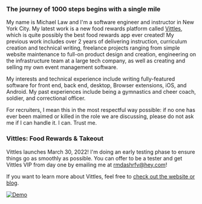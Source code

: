 ### The journey of 1000 steps begins with a single mile

My name is Michael Law and I'm a software engineer and instructor in New York City. My latest work is a new food rewards platform called [Vittles](https://eatvittles.com), which is quite possibly the best food rewards app ever created! My previous work includes over 2 years of delivering instruction, curriculum creation and technical writing, freelance projects ranging from simple website maintenance to full-on product design and creation, engineering on the infrastructure team at a large tech company, as well as creating and selling my own event management software.

My interests and technical experience include writing fully-featured software for front end, back end, desktop, Browser extensions, iOS, and Android. My past experiences include being a gymnastics and cheer coach, soldier, and correctional officer.

For recruiters, I mean this in the most respectful way possible: if no one has ever been maimed or killed in the role we are discussing, please do not ask me if I can handle it. I can. Trust me.

### Vittles: Food Rewards & Takeout
Vittles launches March 30, 2022! I'm doing an early testing phase to ensure things go as smoothly as possible. You can offer to be a tester and get Vittles VIP from day one by emailing me at [rmdashrfv@hey.com](mailto:rmdashrfv@hey.com?subject=I%20want%20to%20help%20test%20Vittles!)!

If you want to learn more about Vittles, feel free to [check out the website or blog](https://linktr.ee/eatvittles).

[![Demo](https://imgur.com/c7Rvae3?raw=true)](https://vittles.app.link)
